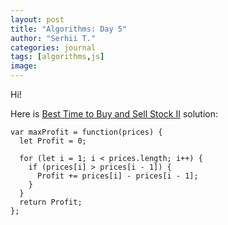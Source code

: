 ```yaml
---
layout: post
title: "Algorithms: Day 5"
author: "Serhii T."
categories: journal
tags: [algorithms,js]
image: 
---
```


Hi!

Here is [Best Time to Buy and Sell Stock II](https://leetcode.com/problems/best-time-to-buy-and-sell-stock-ii/) solution:
```
var maxProfit = function(prices) {
  let Profit = 0;

  for (let i = 1; i < prices.length; i++) {
    if (prices[i] > prices[i - 1]) {
      Profit += prices[i] - prices[i - 1];
    }
  }
  return Profit;
};
```